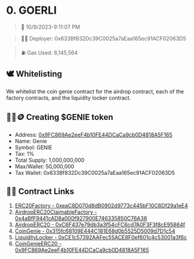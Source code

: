 # 0. GOERLI
<blockquote>📅 10/9/2023-9:11:07 PM</blockquote>

<blockquote>🧞‍♂️ Deployer: 0x633Bf832Dc39C0025a7aEaa165ec91ACF02063D5</blockquote>

<blockquote>⛽️ Gas Used: 8,145,564</blockquote>

## 🕊️ Whitelisting
We whitelist the coin genie contract for the airdrop contract, each of the factory contracts, and the liquidity locker contract.
## 🧞‍♂️🪙 Creating $GENIE token
- Address: [0x9FC869Ae2eeF4b10FE44DCaCa9cb0D4818A5F165](https://goerli.etherscan.io/token/0x9FC869Ae2eeF4b10FE44DCaCa9cb0D4818A5F165)
- Name: Genie
- Symbol: GENIE
- Tax: 1%
- Total Supply: 1,000,000,000
- Max/Wallet: 50,000,000
- Tax Wallet: 0x633Bf832Dc39C0025a7aEaa165ec91ACF02063D5
## 👷‍♂️ Contract Links
1. [ERC20Factory - 0xeaC8D070d8dB0902d9773c445bF10C6Df29a1eE4](https://goerli.etherscan.io/address/0xeaC8D070d8dB0902d9773c445bF10C6Df29a1eE4)
2. [AirdropERC20ClaimableFactory - 0x4aBfF9441cAD8a000f927900E746335850C76A38](https://goerli.etherscan.io/address/0x4aBfF9441cAD8a000f927900E746335850C76A38)
3. [AirdropERC20 - 0xC6F437e79db3a3f54cFC6cd7A0F3F3f8cE95864f](https://goerli.etherscan.io/address/0xC6F437e79db3a3f54cFC6cd7A0F3F3f8cE95864f)
4. [CoinGenie - 0x315fc68109E444C181E68d0b5525D5009d7D1c54](https://goerli.etherscan.io/address/0x315fc68109E444C181E68d0b5525D5009d7D1c54)
5. [LiquidityLocker - 0xCE1c57392AAFec55ACE8F0ef601c4c53001a3f6c](https://goerli.etherscan.io/address/0xCE1c57392AAFec55ACE8F0ef601c4c53001a3f6c)
6. [CoinGenieERC20 - 0x9FC869Ae2eeF4b10FE44DCaCa9cb0D4818A5F165](https://goerli.etherscan.io/address/0x9FC869Ae2eeF4b10FE44DCaCa9cb0D4818A5F165)
